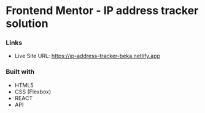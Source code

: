 # Frontend Mentor - IP address tracker solution

### Links

- Live Site URL: https://ip-address-tracker-beka.netlify.app

### Built with

- HTML5
- CSS (Flexbox)
- REACT
- API
